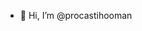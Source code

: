 - 👋 Hi, I’m @procastihooman

<!---
procastihooman/procastihooman is a ✨ special ✨ repository because its `README.md` (this file) appears on your GitHub profile.
You can click the Preview link to take a look at your changes.
--->
